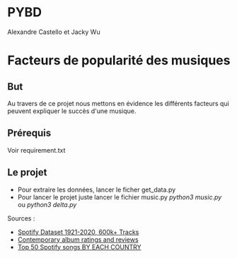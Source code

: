 # PYBD
Alexandre Castello et Jacky Wu

# Facteurs de popularité des musiques 
## But
Au travers de ce projet nous mettons en évidence les différents facteurs qui peuvent expliquer le succès d'une musique.
## Prérequis
Voir requirement.txt
## Le projet
- Pour extraire les données, lancer le ficher get_data.py
- Pour lancer le projet juste lancer le fichier music.py
     _python3 music.py_ ou _python3 delta.py_




Sources :
- [Spotify Dataset 1921-2020, 600k+ Tracks](https://www.kaggle.com/datasets/yamaerenay/spotify-dataset-19212020-600k-tracks)
- [Contemporary album ratings and reviews](https://www.kaggle.com/datasets/kauvinlucas/30000-albums-aggregated-review-ratings)
- [Top 50 Spotify songs BY EACH COUNTRY](https://www.kaggle.com/datasets/leonardopena/top-50-spotify-songs-by-each-country)